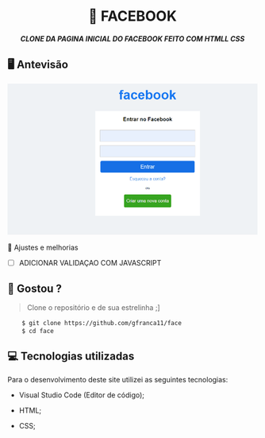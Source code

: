 <h1 align="center">
     📰
FACEBOOK

</h1>

<h5 align="center">
  CLONE DA PAGINA INICIAL DO FACEBOOK FEITO COM HTMLL CSS
  </h5>

## 🖥 Antevisão 
<img src="https://github.com/gfranca11/face/blob/main/%20F.gif">
 
 📌 Ajustes e melhorias
 
 - [ ] ADICIONAR VALIDAÇAO COM JAVASCRIPT
 

 
 
 ## 🧐 Gostou ?
 
 > Clone o repositório e de sua estrelinha ;]
   
        $ git clone https://github.com/gfranca11/face
        $ cd face
        
 
 
## 💻 Tecnologias utilizadas

Para o desenvolvimento deste site utilizei as seguintes tecnologias:

 * Visual Studio Code (Editor de código);

* HTML;
* CSS;
